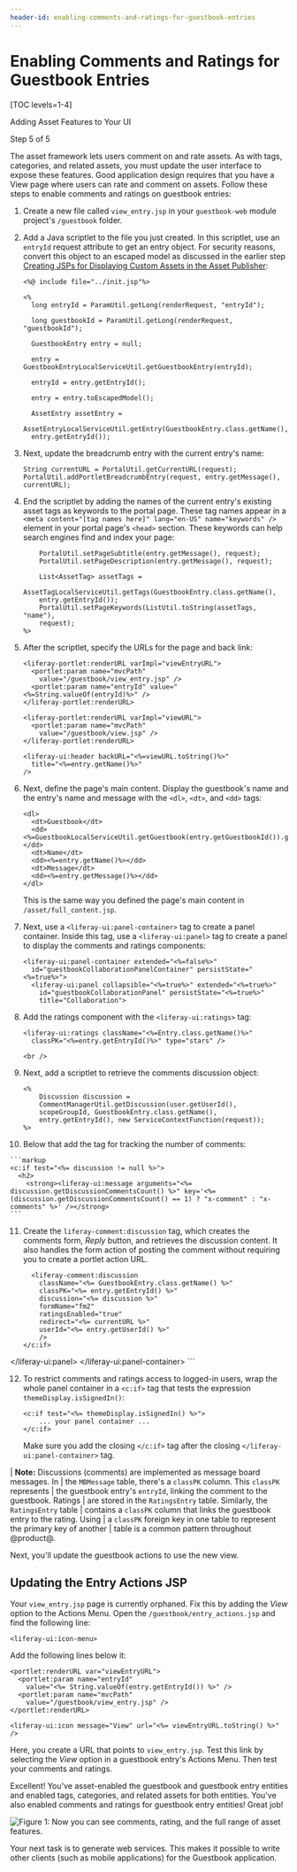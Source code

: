 ```yaml
---
header-id: enabling-comments-and-ratings-for-guestbook-entries
---
```


# Enabling Comments and Ratings for Guestbook Entries

[TOC levels=1-4]

<div class="learn-path-step row">
    <p id="stepTitle">Adding Asset Features to Your UI</p><p>Step 5 of 5</p>
</div>

The asset framework lets users comment on and rate assets. As with tags,
categories, and related assets, you must update the user interface to expose
these features. Good application design requires that you have a View page where
users can rate and comment on assets. Follow these steps to enable comments and
ratings on guestbook entries: 

1.  Create a new file called `view_entry.jsp` in your `guestbook-web` module 
    project's `/guestbook` folder. 

2.  Add a Java scriptlet to the file you just created. In this scriptlet, use an 
    `entryId` request attribute to get an entry object. For security reasons, 
    convert this object to an escaped model as discussed in the earlier step 
    [Creating JSPs for Displaying Custom Assets in the Asset Publisher](/docs/7.2/tutorials/-/knowledge_base/t/creating-jsps-for-displaying-custom-assets-in-the-asset-publisher):

    ```markup
    <%@ include file="../init.jsp"%>

    <%
      long entryId = ParamUtil.getLong(renderRequest, "entryId");

      long guestbookId = ParamUtil.getLong(renderRequest, "guestbookId");

      GuestbookEntry entry = null;

      entry = GuestbookEntryLocalServiceUtil.getGuestbookEntry(entryId);

      entryId = entry.getEntryId();

      entry = entry.toEscapedModel();

      AssetEntry assetEntry = 
      AssetEntryLocalServiceUtil.getEntry(GuestbookEntry.class.getName(), 
      entry.getEntryId());
    ```

3.  Next, update the breadcrumb entry with the current entry's name: 

    ```markup
    String currentURL = PortalUtil.getCurrentURL(request);
    PortalUtil.addPortletBreadcrumbEntry(request, entry.getMessage(),
    currentURL);
    ```

4.  End the scriptlet by adding the names of the current entry's existing 
    asset tags as keywords to the portal page. These tag names appear in a 
    `<meta content="[tag names here]" lang="en-US" name="keywords" />` element 
    in your portal page's `<head>` section. These keywords can help search 
    engines find and index your page: 

    ```markup
        PortalUtil.setPageSubtitle(entry.getMessage(), request);
        PortalUtil.setPageDescription(entry.getMessage(), request);

        List<AssetTag> assetTags = 
        AssetTagLocalServiceUtil.getTags(GuestbookEntry.class.getName(), 
        entry.getEntryId());
        PortalUtil.setPageKeywords(ListUtil.toString(assetTags, "name"), 
        request);
    %>
    ```

5.  After the scriptlet, specify the URLs for the page and back link: 

    ```markup
    <liferay-portlet:renderURL varImpl="viewEntryURL">
      <portlet:param name="mvcPath"
        value="/guestbook/view_entry.jsp" />
      <portlet:param name="entryId" value="<%=String.valueOf(entryId)%>" />
    </liferay-portlet:renderURL>

    <liferay-portlet:renderURL varImpl="viewURL">
      <portlet:param name="mvcPath"
        value="/guestbook/view.jsp" />
    </liferay-portlet:renderURL>

    <liferay-ui:header backURL="<%=viewURL.toString()%>"
      title="<%=entry.getName()%>" 
    />
    ```

6.  Next, define the page's main content. Display the guestbook's name and the 
    entry's name and message with the `<dl>`, `<dt>`, and `<dd>` tags: 

    ```markup
    <dl>
      <dt>Guestbook</dt>
      <dd><%=GuestbookLocalServiceUtil.getGuestbook(entry.getGuestbookId()).getName()%></dd>
      <dt>Name</dt>
      <dd><%=entry.getName()%></dd>
      <dt>Message</dt>
      <dd><%=entry.getMessage()%></dd>
    </dl>
    ```

    This is the same way you defined the page's main content in 
    `/asset/full_content.jsp`. 

7.  Next, use a `<liferay-ui:panel-container>` tag to create a panel container. 
    Inside this tag, use a `<liferay-ui:panel>` tag to create a panel to display
    the comments and ratings components: 

    ```markup
    <liferay-ui:panel-container extended="<%=false%>"
      id="guestbookCollaborationPanelContainer" persistState="<%=true%>">
      <liferay-ui:panel collapsible="<%=true%>" extended="<%=true%>"
        id="guestbookCollaborationPanel" persistState="<%=true%>"
        title="Collaboration">
    ```

8.  Add the ratings component with the `<liferay-ui:ratings>` tag:

    ```markup
    <liferay-ui:ratings className="<%=Entry.class.getName()%>"
      classPK="<%=entry.getEntryId()%>" type="stars" />

    <br />
    ```

9.  Next, add a scriptlet to retrieve the comments discussion object:

    ```markup
    <% 
        Discussion discussion = 
        CommentManagerUtil.getDiscussion(user.getUserId(), 
        scopeGroupId, GuestbookEntry.class.getName(), 
        entry.getEntryId(), new ServiceContextFunction(request));
    %>
    ```

10.  Below that add the tag for tracking the number of comments:

    ```markup
    <c:if test="<%= discussion != null %>">
      <h2>
        <strong><liferay-ui:message arguments="<%= discussion.getDiscussionCommentsCount() %>" key='<%= (discussion.getDiscussionCommentsCount() == 1) ? "x-comment" : "x-comments" %>' /></strong>
    ```

11. Create the `liferay-comment:discussion` tag, which creates the comments
    form, *Reply* button, and retrieves the discussion content. It also
    handles the form action of posting the comment without requiring
    you to create a portlet action URL.

    ```markup
      <liferay-comment:discussion
        className="<%= GuestbookEntry.class.getName() %>"
        classPK="<%= entry.getEntryId() %>"
        discussion="<%= discussion %>"
        formName="fm2"
        ratingsEnabled="true"
        redirect="<%= currentURL %>"
        userId="<%= entry.getUserId() %>"
        />
    </c:if>

  </liferay-ui:panel>
</liferay-ui:panel-container>
    ```

12. To restrict comments and ratings access to logged-in users, wrap the whole 
    panel container in a `<c:if>` tag that tests the expression 
    `themeDisplay.isSignedIn()`:

    ```markup
    <c:if test="<%= themeDisplay.isSignedIn() %>">
        ... your panel container ...
    </c:if>
    ```

    Make sure you add the closing `</c:if>` tag after the closing 
    `</liferay-ui:panel-container>` tag.

| **Note:** Discussions (comments) are implemented as message board messages. In
| the `MBMessage` table, there's a `classPK` column. This `classPK` represents
| the guestbook entry's `entryId`, linking the comment to the guestbook. Ratings
| are stored in the `RatingsEntry` table. Similarly, the `RatingsEntry` table
| contains a `classPK` column that links the guestbook entry to the rating. Using
| a `classPK` foreign key in one table to represent the primary key of another
| table is a common pattern throughout @product@.

Next, you'll update the guestbook actions to use the new view. 

## Updating the Entry Actions JSP

Your `view_entry.jsp` page is currently orphaned. Fix this by adding the *View*
option to the Actions Menu. Open the `/guestbook/entry_actions.jsp`
and find the following line:

```markup
<liferay-ui:icon-menu>
```

Add the following lines below it:

```markup
<portlet:renderURL var="viewEntryURL">
  <portlet:param name="entryId"
    value="<%= String.valueOf(entry.getEntryId()) %>" />
  <portlet:param name="mvcPath"
    value="/guestbook/view_entry.jsp" />
</portlet:renderURL>

<liferay-ui:icon message="View" url="<%= viewEntryURL.toString() %>" />
```

Here, you create a URL that points to `view_entry.jsp`. Test this link by
selecting the *View* option in a guestbook entry's Actions Menu. Then test your
comments and ratings. 

Excellent! You've asset-enabled the guestbook and guestbook entry entities and 
enabled tags, categories, and related assets for both entities. You've also 
enabled comments and ratings for guestbook entry entities! Great job! 

![Figure 1: Now you can see comments, rating, and the full range of asset features.](../../../../images/asset-publisher-full-content-finished.png)

Your next task is to generate web services. This makes it possible to write 
other clients (such as mobile applications) for the Guestbook application. 
